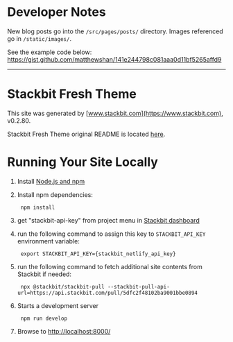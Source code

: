 # Developer Notes
New blog posts go into the `/src/pages/posts/` directory. Images referenced go in `/static/images/`. 

See the example code below:
https://gist.github.com/matthewshan/141e244798c081aaa0d11bf5265affd9

---

# Stackbit Fresh Theme

This site was generated by [www.stackbit.com](https://www.stackbit.com), v0.2.80.

Stackbit Fresh Theme original README is located [here](./README.theme.md).

# Running Your Site Locally

1. Install [Node.js and npm](https://nodejs.org/en/)

1. Install npm dependencies:

        npm install

1. get "stackbit-api-key" from project menu in [Stackbit dashboard](https://app.stackbit.com/dashboard)

1. run the following command to assign this key to `STACKBIT_API_KEY` environment variable:

        export STACKBIT_API_KEY={stackbit_netlify_api_key}

1. run the following command to fetch additional site contents from Stackbit if needed:

        npx @stackbit/stackbit-pull --stackbit-pull-api-url=https://api.stackbit.com/pull/5dfc2f48102ba9001bbe0894

1. Starts a development server

        npm run develop

1. Browse to [http://localhost:8000/](http://localhost:8000/)
